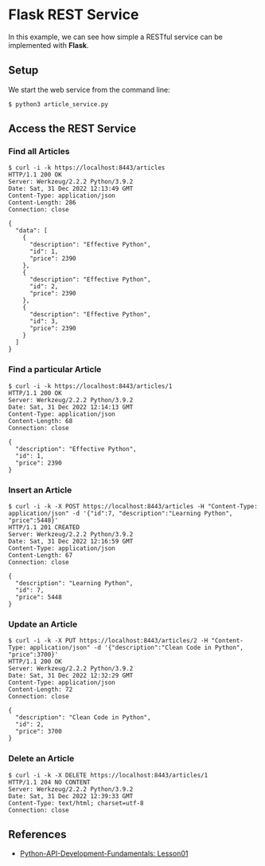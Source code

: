 # Flask REST Service

In this example, we can see how simple a RESTful service can be implemented with
**Flask**.

## Setup 

We start the web service from the command line:
```
$ python3 article_service.py
```

## Access the REST Service

### Find all Articles
```
$ curl -i -k https://localhost:8443/articles
HTTP/1.1 200 OK
Server: Werkzeug/2.2.2 Python/3.9.2
Date: Sat, 31 Dec 2022 12:13:49 GMT
Content-Type: application/json
Content-Length: 286
Connection: close

{
  "data": [
    {
      "description": "Effective Python",
      "id": 1,
      "price": 2390
    },
    {
      "description": "Effective Python",
      "id": 2,
      "price": 2390
    },
    {
      "description": "Effective Python",
      "id": 3,
      "price": 2390
    }
  ]
}
```

### Find a particular Article
```
$ curl -i -k https://localhost:8443/articles/1
HTTP/1.1 200 OK
Server: Werkzeug/2.2.2 Python/3.9.2
Date: Sat, 31 Dec 2022 12:14:13 GMT
Content-Type: application/json
Content-Length: 68
Connection: close

{
  "description": "Effective Python",
  "id": 1,
  "price": 2390
}
```

### Insert an Article
```
$ curl -i -k -X POST https://localhost:8443/articles -H "Content-Type: application/json" -d '{"id":7, "description":"Learning Python", "price":5448}'
HTTP/1.1 201 CREATED
Server: Werkzeug/2.2.2 Python/3.9.2
Date: Sat, 31 Dec 2022 12:16:59 GMT
Content-Type: application/json
Content-Length: 67
Connection: close

{
  "description": "Learning Python",
  "id": 7,
  "price": 5448
}
```

### Update an Article
```
$ curl -i -k -X PUT https://localhost:8443/articles/2 -H "Content-Type: application/json" -d '{"description":"Clean Code in Python", "price":3700}'
HTTP/1.1 200 OK
Server: Werkzeug/2.2.2 Python/3.9.2
Date: Sat, 31 Dec 2022 12:32:29 GMT
Content-Type: application/json
Content-Length: 72
Connection: close

{
  "description": "Clean Code in Python",
  "id": 2,
  "price": 3700
}
```

### Delete an Article

```
$ curl -i -k -X DELETE https://localhost:8443/articles/1
HTTP/1.1 204 NO CONTENT
Server: Werkzeug/2.2.2 Python/3.9.2
Date: Sat, 31 Dec 2022 12:39:33 GMT
Content-Type: text/html; charset=utf-8
Connection: close
```


## References
* [Python-API-Development-Fundamentals: Lesson01](https://github.com/TrainingByPackt/Python-API-Development-Fundamentals/blob/master/Lesson01/Activity02/basic-api/app.py)
